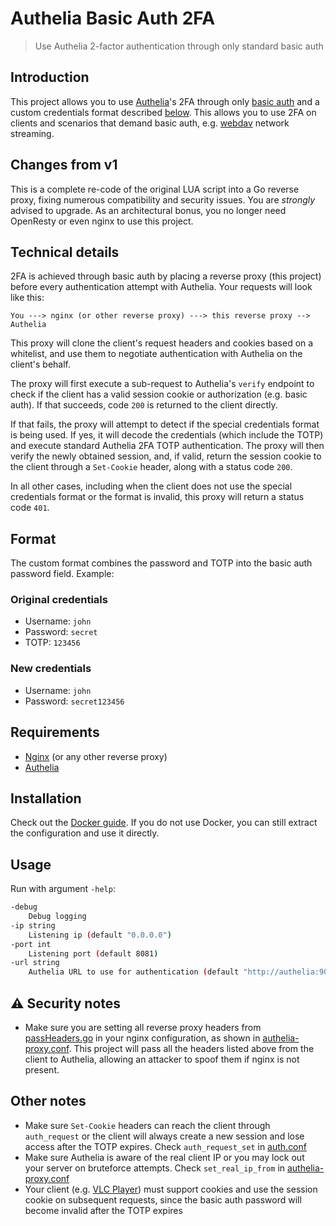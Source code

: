 # Authelia Basic Auth 2FA
> Use Authelia 2-factor authentication through only standard basic auth

## Introduction
This project allows you to use [Authelia](https://github.com/authelia/authelia)'s 2FA through only [basic auth](https://developer.mozilla.org/en-US/docs/Web/HTTP/Authentication) and a
custom credentials format described [below](#format). This allows you to use 2FA on clients and scenarios
that demand basic auth, e.g. [webdav](https://en.wikipedia.org/wiki/WebDAV) network streaming.

## Changes from v1
This is a complete re-code of the original LUA script into a Go reverse proxy, fixing numerous compatibility and security issues. You are _strongly_ advised to upgrade. As an architectural bonus, you no longer need OpenResty or even nginx to use this project.

## Technical details
2FA is achieved through basic auth by placing a reverse proxy (this project) before every authentication attempt with Authelia. Your requests will look like this:
```
You ---> nginx (or other reverse proxy) ---> this reverse proxy --> Authelia
```

This proxy will clone the client's request headers and cookies based on a whitelist, and use them to negotiate authentication with Authelia on the client's behalf.

The proxy will first execute a sub-request to Authelia's `verify` endpoint to check if the client has a valid session cookie or authorization (e.g. basic auth). If that succeeds, code `200` is returned to the client directly.

If that fails, the proxy will attempt to detect if the special credentials format is being used. If yes, it will decode the credentials (which include the TOTP) and execute standard Authelia 2FA TOTP authentication. The proxy will then verify the newly obtained session, and, if valid, return the session cookie to the client through a `Set-Cookie` header, along with a status code `200`.

In all other cases, including when the client does not use the special credentials format or the format is invalid, this proxy will return a status code `401`.

## Format
The custom format combines the password and TOTP into the basic auth password field. Example:

### Original credentials
- Username: `john`
- Password: `secret`
- TOTP: `123456`

### New credentials
- Username: `john`
- Password: `secret123456`

## Requirements
- [Nginx](https://www.nginx.com/) (or any other reverse proxy)
- [Authelia](https://github.com/authelia/authelia)

## Installation
Check out the [Docker guide](docker). If you do not use Docker, you can still extract the configuration and use it directly.

## Usage
Run with argument `-help`:
```bash
-debug
    Debug logging
-ip string
    Listening ip (default "0.0.0.0")
-port int
    Listening port (default 8081)
-url string
    Authelia URL to use for authentication (default "http://authelia:9091")
```

## :warning: Security notes
- Make sure you are setting all reverse proxy headers from [passHeaders.go](util/passHeaders.go) in your nginx configuration, as shown in [authelia-proxy.conf](docker/nginx/data/authelia-proxy.conf). This project will pass all the headers listed above from the client to Authelia, allowing an attacker to spoof them if nginx is not present.

## Other notes
- Make sure `Set-Cookie` headers can reach the client through `auth_request` or the client will always create a new session and lose access after the TOTP expires. Check `auth_request_set` in [auth.conf](docker/nginx/data/auth.conf)
- Make sure Authelia is aware of the real client IP or you may lock out your server on bruteforce attempts. Check `set_real_ip_from` in [authelia-proxy.conf](docker/nginx/data/authelia-proxy.conf)
- Your client (e.g. [VLC Player](https://www.videolan.org/vlc/)) must support cookies and use the session cookie on subsequent requests, since the basic auth password will become invalid after the TOTP expires
